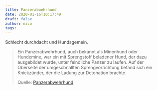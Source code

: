 ```yaml
---
title: Panzerabwehrhund
date: 2020-01-16T10:17:49
draft: false
author: nico
tags: 
---
```


Schlecht durchdacht und Hundsgemein.

> Ein Panzerabwehrhund, auch bekannt als Minenhund oder Hundemine, war ein mit
> Sprengstoff beladener Hund, der dazu ausgebildet wurde, unter feindliche
> Panzer zu laufen. Auf der Oberseite der umgeschnallten Sprengvorrichtung
> befand sich ein Knickzünder, der die Ladung zur Detonation brachte.
>
> Quelle: [Panzerabwehrhund](https://de.wikipedia.org/wiki/Panzerabwehrhund)
